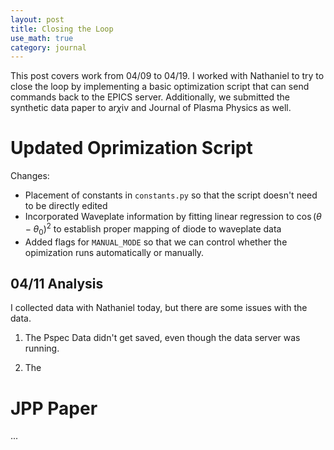```yaml
---
layout: post
title: Closing the Loop
use_math: true
category: journal
---
```


This post covers work from 04/09 to 04/19. I worked with Nathaniel to try to close the loop by implementing a basic optimization script that can send commands back to the EPICS server. Additionally, we submitted the synthetic data paper to ar$\chi$iv and Journal of Plasma Physics as well.

# Updated Oprimization Script
Changes: 
- Placement of constants in  `constants.py` so that the script doesn't need to be directly edited
- Incorporated Waveplate information by fitting linear regression to $\cos(\theta - \theta_0)^2$ to establish proper mapping of diode to waveplate data
- Added flags for `MANUAL_MODE` so that we can control whether the opimization runs automatically or manually.

## 04/11 Analysis
I collected data with Nathaniel today, but there are some issues with the data.

1. The Pspec Data didn't get saved, even though the data server was running. 

2. The 
# JPP Paper
...
